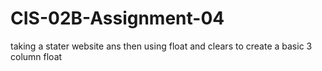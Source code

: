 # CIS-02B-Assignment-04
taking a stater website ans then using float and clears to create a basic 3 column float 
